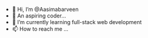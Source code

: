 - 👋 Hi, I’m @Aasimabarveen
- 👀 An aspiring coder...
- 🌱 I’m currently learning full-stack web development 
- 📫 How to reach me ...

<!---
Aasimabarveen/Aasimabarveen is a ✨ special ✨ repository because its `README.md` (this file) appears on your GitHub profile.
You can click the Preview link to take a look at your changes.
--->
